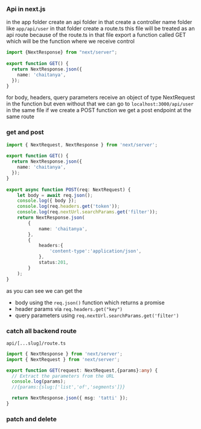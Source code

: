 ### Api in next.js
in the app folder create an api folder in that create a controller name folder like `app/api/user`
in that folder create a route.ts
this file will be treated as an api route because of the route.ts
in that file export a function called GET which will be the function where we receive control
```ts
import {NextResponse} from "next/server";  
  
export function GET() {  
  return NextResponse.json({  
    name: 'chaitanya',  
  });  
}
```
for body, headers, query parameters receive an object of type NextRequest in the function
but even without that we can go to 
`localhost:3000/api/user`
in the same file if we create a POST function we get a post endpoint at the same route
### get and post
```ts
import { NextRequest, NextResponse } from 'next/server';  
  
export function GET() {  
  return NextResponse.json({  
    name: 'chaitanya',  
  });  
}  
  
export async function POST(req: NextRequest) {  
	let body = await req.json();  
	console.log({ body });  
	console.log(req.headers.get('token'));  
	console.log(req.nextUrl.searchParams.get('filter'));  
	return NextResponse.json(
		{  
			name: 'chaitanya',  
		},
		{
			headers:{
				'content-type':'application/json',
			},
			status:201,
		}
	);  
}
```

as you can see we can get the 
- body using the `req.json()` function which returns a promise
- header params via `req.headers.get("key")`
- query parameters using `req.nextUrl.searchParams.get('filter')`
### catch all backend route
`api/[...slug]/route.ts`
```ts
import { NextResponse } from 'next/server';
import { NextRequest } from 'next/server';

export function GET(request: NextRequest,{params}:any) {
  // Extract the parameters from the URL
  console.log(params);
  //{params:{slug:['list','of','segments']}}

  return NextResponse.json({ msg: 'tatti' });
}
```
### patch and delete

